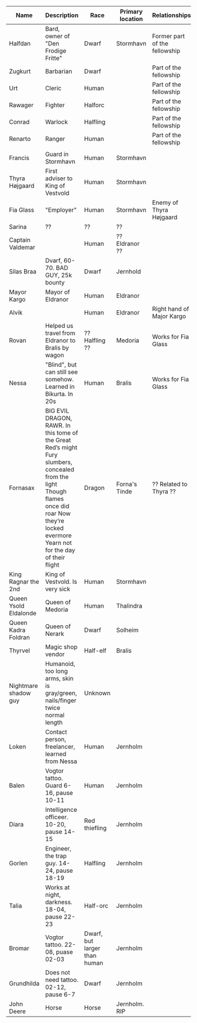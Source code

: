| Name     | Description                            | Race    | Primary location | Relationships                |
|----------|----------------------------------------|---------|------------------|------------------------------|
| Halfdan | Bard, owner of "Den Frodige Fritte" | Dwarf | Stormhavn | Former part of the fellowship |
| Zugkurt | Barbarian | Dwarf |  | Part of the fellowship |
| Urt | Cleric | Human |  | Part of the fellowship |
| Rawager | Fighter | Halforc |  | Part of the fellowship |
| Conrad | Warlock | Halfling |  | Part of the fellowship |
| Renarto | Ranger | Human |  | Part of the fellowship |
|  |  |  |  |  |
| Francis | Guard in Stormhavn | Human | Stormhavn |  |
| Thyra Højgaard | First adviser to King of Vestvold | Human | Stormhavn |  |
| Fia Glass | "Employer" | Human | Stormhavn | Enemy of Thyra Højgaard |
| Sarina | ?? | ?? | ?? |  |
| Captain Valdemar |  | Human | ?? Eldranor ?? |  |
| Silas Braa | Dvarf, 60-70. BAD GUY, 25k bounty | Dwarf | Jernhold |  |
| Mayor Kargo | Mayor of Eldranor | Human | Eldranor |  |
| Alvik |  | Human | Eldranor | Right hand of Major Kargo |
| Rovan | Helped us travel from Eldranor to Bralis by wagon | ?? Halfling ?? | Medoria | Works for Fia Glass |
| Nessa | "Blind", but can still see somehow. Learned in Bikurta. In 20s | Human | Bralis | Works for Fia Glass |
| Fornasax | BIG EVIL DRAGON, RAWR. In this tome of the Great Red’s might Fury slumbers, concealed from the light Though flames once did roar Now they’re locked evermore Yearn not for the day of their flight | Dragon | Forna's Tinde | ?? Related to Thyra ?? |
| King Ragnar the 2nd | King of Vestvold. Is very sick | Human | Stormhavn |  |
| Queen Ysold Eldalonde | Queen of Medoria | Human | Thalindra |  |
| Queen Kadra Foldran | Queen of Nerark | Dwarf | Solheim |  |
| Thyrvel | Magic shop vendor | Half-elf | Bralis |  |
| Nightmare shadow guy | Humanoid, too long arms, skin is gray/green, nails/finger twice normal length | Unknown |  |  |
| Loken | Contact person, freelancer, learned from Nessa | Human | Jernholm |  |
| Balen | Vogtor tattoo. Guard 6-16, pause 10-11 | Human | Jernholm |  |
| Diara | Intelligence officeer. 10-20, pause 14-15 | Red thiefling | Jernholm |  |
| Gorlen | Engineer, the trap guy. 14-24, pause 18-19 | Halfling | Jernholm |  |
| Talia | Works at night, darkness. 18-04, pause 22-23 | Half-orc | Jernholm |  |
| Bromar | Vogtor tattoo. 22-08, puase 02-03 | Dwarf, but larger than human | Jernholm |  |
| Grundhilda | Does not need tattoo. 02-12, pause 6-7 | Dwarf | Jernholm |  |
| John Deere | Horse | Horse | Jernholm. RIP |  |